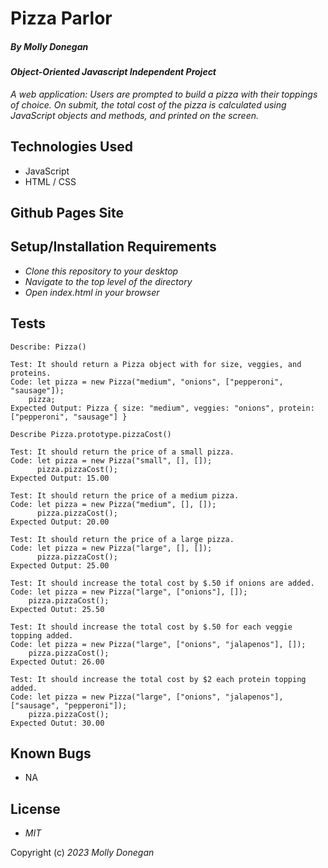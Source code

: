 # Pizza Parlor

##### By _Molly Donegan_

#### _Object-Oriented Javascript Independent Project_

_A web application: Users are prompted to build a pizza with their toppings of choice. On submit, the total cost of the pizza is calculated using JavaScript objects and methods, and printed on the screen._

## Technologies Used

* JavaScript
* HTML / CSS

## Github Pages Site



## Setup/Installation Requirements

* _Clone this repository to your desktop_
* _Navigate to the top level of the directory_
* _Open index.html in your browser_

## Tests
```
Describe: Pizza()

Test: It should return a Pizza object with for size, veggies, and proteins.
Code: let pizza = new Pizza("medium", "onions", ["pepperoni", "sausage"]);
    pizza;
Expected Output: Pizza { size: "medium", veggies: "onions", protein: ["pepperoni", "sausage"] }

Describe Pizza.prototype.pizzaCost()

Test: It should return the price of a small pizza.
Code: let pizza = new Pizza("small", [], []);
      pizza.pizzaCost();
Expected Output: 15.00

Test: It should return the price of a medium pizza.
Code: let pizza = new Pizza("medium", [], []);
      pizza.pizzaCost();
Expected Output: 20.00

Test: It should return the price of a large pizza.
Code: let pizza = new Pizza("large", [], []);
      pizza.pizzaCost();
Expected Output: 25.00

Test: It should increase the total cost by $.50 if onions are added.
Code: let pizza = new Pizza("large", ["onions"], []);
    pizza.pizzaCost();
Expected Outut: 25.50

Test: It should increase the total cost by $.50 for each veggie topping added.
Code: let pizza = new Pizza("large", ["onions", "jalapenos"], []);
    pizza.pizzaCost();
Expected Outut: 26.00

Test: It should increase the total cost by $2 each protein topping added.
Code: let pizza = new Pizza("large", ["onions", "jalapenos"], ["sausage", "pepperoni"]);
    pizza.pizzaCost();
Expected Outut: 30.00
```

## Known Bugs

* NA

## License

* _MIT_

Copyright (c) _2023_ _Molly Donegan_







